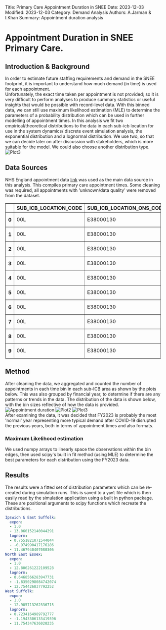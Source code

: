 Title: Primary Care Appointment Duration in SNEE
Date: 2023-12-03
Modified: 2023-12-03
Category: Demand Analysis
Authors: A.Jarman & I.Khan
Summary: Appointment duration analysis

# Appointment Duration in SNEE Primary Care.

## Introduction & Background
In order to estimate future staffing requirements and demand in the SNEE footprint, it is important to understand how much demand (in time) is used for each appointment.  
Unfortunately, the exact time taken per appointment is not provided; so it is very difficult to perform analyses to produce summary statistics or useful insights that would be possible with record-level data. With this binned data, we can still use maximum likelihood estimation (MLE) to determine the parameters of a probability distribution which can be used in further modelling of appointment times. 
In this analysis we fit two empirical/theoretical distributions to the data in each sub-icb location for use in the system dynamics/ discrete event simulation analysis, the exponential distribution and a lognormal distribution. We use two, so that we can decide later on after discussion with stakeholders, which is more suitable for the model. We could also choose another distribution type.  
![Plot3]({attach}/img/appointment_duration_4.png)



## Data Sources
NHS England appointment data [link](https://digital.nhs.uk/data-and-information/publications/statistical/appointments-in-general-practice/october-2023) was used as the main data source in this analysis. This compiles primary care appointment times. Some cleaning was required, all appointments with 'unknown/data quality' were removed from the dataset.  

<table border="1" class="dataframe">  <thead>    <tr style="text-align: right;">      <th></th>      <th>SUB_ICB_LOCATION_CODE</th>      <th>SUB_ICB_LOCATION_ONS_CODE</th>      <th>SUB_ICB_LOCATION_NAME</th>      <th>ICB_ONS_CODE</th>      <th>REGION_ONS_CODE</th>      <th>Appointment_Date</th>      <th>ACTUAL_DURATION</th>      <th>COUNT_OF_APPOINTMENTS</th>    </tr>  </thead>  <tbody>    <tr>      <th>0</th>      <td>00L</td>      <td>E38000130</td>      <td>NHS North East and North Cumbria ICB - 00L</td>      <td>E54000050</td>      <td>E40000012</td>      <td>01DEC2021</td>      <td>1-5 Minutes</td>      <td>1539</td>    </tr>    <tr>      <th>1</th>      <td>00L</td>      <td>E38000130</td>      <td>NHS North East and North Cumbria ICB - 00L</td>      <td>E54000050</td>      <td>E40000012</td>      <td>01DEC2021</td>      <td>31-60 Minutes</td>      <td>364</td>    </tr>    <tr>      <th>2</th>      <td>00L</td>      <td>E38000130</td>      <td>NHS North East and North Cumbria ICB - 00L</td>      <td>E54000050</td>      <td>E40000012</td>      <td>01DEC2021</td>      <td>Unknown / Data Quality</td>      <td>1277</td>    </tr>    <tr>      <th>3</th>      <td>00L</td>      <td>E38000130</td>      <td>NHS North East and North Cumbria ICB - 00L</td>      <td>E54000050</td>      <td>E40000012</td>      <td>01DEC2021</td>      <td>16-20 Minutes</td>      <td>730</td>    </tr>    <tr>      <th>4</th>      <td>00L</td>      <td>E38000130</td>      <td>NHS North East and North Cumbria ICB - 00L</td>      <td>E54000050</td>      <td>E40000012</td>      <td>01DEC2021</td>      <td>11-15 Minutes</td>      <td>1073</td>    </tr>    <tr>      <th>5</th>      <td>00L</td>      <td>E38000130</td>      <td>NHS North East and North Cumbria ICB - 00L</td>      <td>E54000050</td>      <td>E40000012</td>      <td>01DEC2021</td>      <td>6-10 Minutes</td>      <td>1698</td>    </tr>    <tr>      <th>6</th>      <td>00L</td>      <td>E38000130</td>      <td>NHS North East and North Cumbria ICB - 00L</td>      <td>E54000050</td>      <td>E40000012</td>      <td>01DEC2021</td>      <td>21-30 Minutes</td>      <td>619</td>    </tr>    <tr>      <th>7</th>      <td>00L</td>      <td>E38000130</td>      <td>NHS North East and North Cumbria ICB - 00L</td>      <td>E54000050</td>      <td>E40000012</td>      <td>02DEC2021</td>      <td>6-10 Minutes</td>      <td>1578</td>    </tr>    <tr>      <th>8</th>      <td>00L</td>      <td>E38000130</td>      <td>NHS North East and North Cumbria ICB - 00L</td>      <td>E54000050</td>      <td>E40000012</td>      <td>02DEC2021</td>      <td>Unknown / Data Quality</td>      <td>1391</td>    </tr>    <tr>      <th>9</th>      <td>00L</td>      <td>E38000130</td>      <td>NHS North East and North Cumbria ICB - 00L</td>      <td>E54000050</td>      <td>E40000012</td>      <td>02DEC2021</td>      <td>21-30 Minutes</td>      <td>601</td>    </tr>  </tbody></table>



## Method
After cleaning the data, we aggregated and counted the number of appointments in each time bin in each sub-ICB area as shown by the plots below. This was also grouped by financial year, to determine if there are any patterns or trends in the data. The distribution of the data is shown below, with the bin sizes reflective of how the data is provided.
![Appointment duration ]({attach}/img/appointment_duration_1.png)
![Plot2]({attach}/img/appointment_duration_2.png)
![Plot3]({attach}/img/appointment_duration_3.png)  
After examining the data, it was decided that FY2023 is probably the most 'normal' year representing more typical demand after COVID-19 disrupted the previous years, both in terms of appointment times and also formats.

### Maximum Likelihood estimation
We used numpy arrays to linearly space the observations within the bin edges, then used scipy's built in fit method (using MLE) to determine the best parameters for each distribution using the FY2023 data.


## Results
The results were a fitted set of distribution parameters which can be re-created during simulation runs. This is saved to a `yaml` file which is then easily read by the simulation application using a built in python package. These are positional arguments to scipy functions which recreate the distributions.
```yaml
Ipswich & East Suffolk:
  expon:
  - 1.0
  - 13.060152140044291
  lognorm:
  - 0.7551821071544044
  - -0.974990417176186
  - 11.467940407080306
North East Essex:
  expon:
  - 1.0
  - 12.806261222109528
  lognorm:
  - 0.6468566283947731
  - -1.8350298084742074
  - 12.754426837792252
West Suffolk:
  expon:
  - 1.0
  - 12.905713262336715
  lognorm:
  - 0.7234164989792777
  - -1.1943306133419396
  - 11.754347636020235

```

